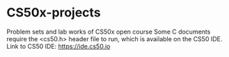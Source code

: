 # CS50x-projects
Problem sets and lab works of CS50x open course
Some C documents require the <cs50.h> header file to run, which is available on the CS50 IDE.
Link to CS50 IDE: https://ide.cs50.io
